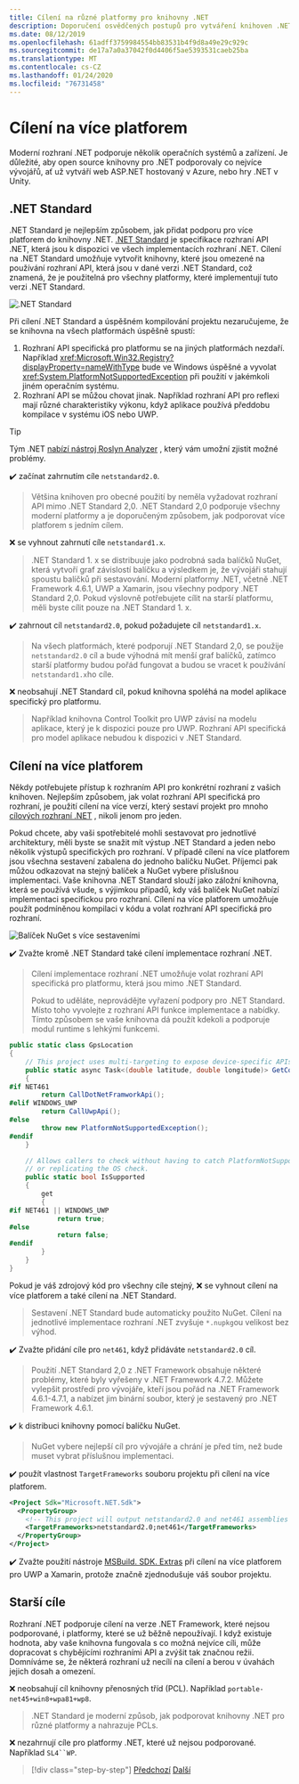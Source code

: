 ```yaml
---
title: Cílení na různé platformy pro knihovny .NET
description: Doporučení osvědčených postupů pro vytváření knihoven .NET pro různé platformy
ms.date: 08/12/2019
ms.openlocfilehash: 61adff3759984554bb83531b4f9d8a49e29c929c
ms.sourcegitcommit: de17a7a0a37042f0d4406f5ae5393531caeb25ba
ms.translationtype: MT
ms.contentlocale: cs-CZ
ms.lasthandoff: 01/24/2020
ms.locfileid: "76731458"
---
```

# <a name="cross-platform-targeting"></a>Cílení na více platforem

Moderní rozhraní .NET podporuje několik operačních systémů a zařízení. Je důležité, aby open source knihovny pro .NET podporovaly co nejvíce vývojářů, ať už vytváří web ASP.NET hostovaný v Azure, nebo hry .NET v Unity.

## <a name="net-standard"></a>.NET Standard

.NET Standard je nejlepším způsobem, jak přidat podporu pro více platforem do knihovny .NET. [.NET Standard](../net-standard.md) je specifikace rozhraní API .NET, která jsou k dispozici ve všech implementacích rozhraní .NET. Cílení na .NET Standard umožňuje vytvořit knihovny, které jsou omezené na používání rozhraní API, která jsou v dané verzi .NET Standard, což znamená, že je použitelná pro všechny platformy, které implementují tuto verzi .NET Standard.

![.NET Standard](./media/cross-platform-targeting/platforms-netstandard.png ".NET Standard")

Při cílení .NET Standard a úspěšném kompilování projektu nezaručujeme, že se knihovna na všech platformách úspěšně spustí:

1. Rozhraní API specifická pro platformu se na jiných platformách nezdaří. Například <xref:Microsoft.Win32.Registry?displayProperty=nameWithType> bude ve Windows úspěšné a vyvolat <xref:System.PlatformNotSupportedException> při použití v jakémkoli jiném operačním systému.
2. Rozhraní API se můžou chovat jinak. Například rozhraní API pro reflexi mají různé charakteristiky výkonu, když aplikace používá předdobu kompilace v systému iOS nebo UWP.

> [!TIP]
> Tým .NET [nabízí nástroj Roslyn Analyzer](../analyzers/api-analyzer.md) , který vám umožní zjistit možné problémy.

✔️ začínat zahrnutím cíle `netstandard2.0`.

> Většina knihoven pro obecné použití by neměla vyžadovat rozhraní API mimo .NET Standard 2,0. .NET Standard 2,0 podporuje všechny moderní platformy a je doporučeným způsobem, jak podporovat více platforem s jedním cílem.

❌ se vyhnout zahrnutí cíle `netstandard1.x`.

> .NET Standard 1. x se distribuuje jako podrobná sada balíčků NuGet, která vytvoří graf závislostí balíčku a výsledkem je, že vývojáři stahují spoustu balíčků při sestavování. Moderní platformy .NET, včetně .NET Framework 4.6.1, UWP a Xamarin, jsou všechny podpory .NET Standard 2,0. Pokud výslovně potřebujete cílit na starší platformu, měli byste cílit pouze na .NET Standard 1. x.

✔️ zahrnout cíl `netstandard2.0`, pokud požadujete cíl `netstandard1.x`.

> Na všech platformách, které podporují .NET Standard 2,0, se použije `netstandard2.0` cíl a bude výhodná mít menší graf balíčků, zatímco starší platformy budou pořád fungovat a budou se vracet k používání `netstandard1.x`ho cíle.

❌ neobsahují .NET Standard cíl, pokud knihovna spoléhá na model aplikace specifický pro platformu.

> Například knihovna Control Toolkit pro UWP závisí na modelu aplikace, který je k dispozici pouze pro UWP. Rozhraní API specifická pro model aplikace nebudou k dispozici v .NET Standard.

## <a name="multi-targeting"></a>Cílení na více platforem

Někdy potřebujete přístup k rozhraním API pro konkrétní rozhraní z vašich knihoven. Nejlepším způsobem, jak volat rozhraní API specifická pro rozhraní, je použití cílení na více verzí, který sestaví projekt pro mnoho [cílových rozhraní .NET](../frameworks.md) , nikoli jenom pro jeden.

Pokud chcete, aby vaši spotřebitelé mohli sestavovat pro jednotlivé architektury, měli byste se snažit mít výstup .NET Standard a jeden nebo několik výstupů specifických pro rozhraní. V případě cílení na více platforem jsou všechna sestavení zabalena do jednoho balíčku NuGet. Příjemci pak můžou odkazovat na stejný balíček a NuGet vybere příslušnou implementaci. Vaše knihovna .NET Standard slouží jako záložní knihovna, která se používá všude, s výjimkou případů, kdy váš balíček NuGet nabízí implementaci specifickou pro rozhraní. Cílení na více platforem umožňuje použít podmíněnou kompilaci v kódu a volat rozhraní API specifická pro rozhraní.

![Balíček NuGet s více sestaveními](./media/cross-platform-targeting/nuget-package-multiple-assemblies.png "Balíček NuGet s více sestaveními")

✔️ Zvažte kromě .NET Standard také cílení implementace rozhraní .NET.

> Cílení implementace rozhraní .NET umožňuje volat rozhraní API specifická pro platformu, která jsou mimo .NET Standard.
>
> Pokud to uděláte, neprovádějte vyřazení podpory pro .NET Standard. Místo toho vyvolejte z rozhraní API funkce implementace a nabídky. Tímto způsobem se vaše knihovna dá použít kdekoli a podporuje modul runtime s lehkými funkcemi.

```csharp
public static class GpsLocation
{
    // This project uses multi-targeting to expose device-specific APIs to .NET Standard.
    public static async Task<(double latitude, double longitude)> GetCoordinatesAsync()
    {
#if NET461
        return CallDotNetFramworkApi();
#elif WINDOWS_UWP
        return CallUwpApi();
#else
        throw new PlatformNotSupportedException();
#endif
    }

    // Allows callers to check without having to catch PlatformNotSupportedException
    // or replicating the OS check.
    public static bool IsSupported
    {
        get
        {
#if NET461 || WINDOWS_UWP
            return true;
#else
            return false;
#endif
        }
    }
}
```

Pokud je váš zdrojový kód pro všechny cíle stejný, ❌ se vyhnout cílení na více platforem a také cílení na .NET Standard.

> Sestavení .NET Standard bude automaticky použito NuGet. Cílení na jednotlivé implementace rozhraní .NET zvyšuje `*.nupkg`ou velikost bez výhod.

✔️ Zvažte přidání cíle pro `net461`, když přidáváte `netstandard2.0` cíl.

> Použití .NET Standard 2,0 z .NET Framework obsahuje některé problémy, které byly vyřešeny v .NET Framework 4.7.2. Můžete vylepšit prostředí pro vývojáře, kteří jsou pořád na .NET Framework 4.6.1-4.7.1, a nabízet jim binární soubor, který je sestavený pro .NET Framework 4.6.1.

✔️ k distribuci knihovny pomocí balíčku NuGet.

> NuGet vybere nejlepší cíl pro vývojáře a chrání je před tím, než bude muset vybrat příslušnou implementaci.

✔️ použít vlastnost `TargetFrameworks` souboru projektu při cílení na více platforem.

```xml
<Project Sdk="Microsoft.NET.Sdk">
  <PropertyGroup>
    <!-- This project will output netstandard2.0 and net461 assemblies -->
    <TargetFrameworks>netstandard2.0;net461</TargetFrameworks>
  </PropertyGroup>
</Project>
```

✔️ Zvažte použití nástroje [MSBuild. SDK. Extras](https://github.com/onovotny/MSBuildSdkExtras) při cílení na více platforem pro UWP a Xamarin, protože značně zjednodušuje váš soubor projektu.

## <a name="older-targets"></a>Starší cíle

Rozhraní .NET podporuje cílení na verze .NET Framework, které nejsou podporované, i platformy, které se už běžně nepoužívají. I když existuje hodnota, aby vaše knihovna fungovala s co možná nejvíce cíli, může dopracovat s chybějícími rozhraními API a zvýšit tak značnou režii. Domníváme se, že některá rozhraní už necílí na cílení a berou v úvahách jejich dosah a omezení.

❌ neobsahují cíl knihovny přenosných tříd (PCL). Například `portable-net45+win8+wpa81+wp8`.

> .NET Standard je moderní způsob, jak podporovat knihovny .NET pro různé platformy a nahrazuje PCLs.

❌ nezahrnují cíle pro platformy .NET, které už nejsou podporované. Například `SL4``WP`.

>[!div class="step-by-step"]
>[Předchozí](get-started.md)
>[Další](strong-naming.md)
